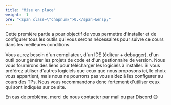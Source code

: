 ```yaml
---
title: "Mise en place"
weight: -1
pre: "<span class=\"chapnum\">0.</span>&ensp;"
---
```


Cette première partie a pour objectif de vous permettre d'installer et de configurer tous les outils qui vous serons nécessaires pour suivre ce cours dans les meilleures conditions.

Vous aurez besoin d'un compilateur, d'un IDE (éditeur + debugger), d'un outil pour générer les projets de code et d'un gestionnaire de version.
Nous vous fournirons des liens pour télécharger les logiciels à installer.
Si vous préférez utiliser d'autres logiciels que ceux que nous proposons ici, le choix vous appartient, mais nous ne pourrons pas vous aidez à les configurer au cours des TPs.
Nous vous recommandons donc fortement d'utiliser ceux qui sont indiqués sur ce site.

En cas de problème, merci de nous contacter par mail ou par Discord 😉
